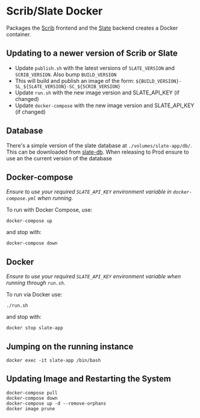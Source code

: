 # Scrib/Slate Docker

Packages the [Scrib](https://github.com/ssanj/scrib) frontend and the [Slate](https://github.com/ssanj/slate) backend creates a Docker container.

## Updating to a newer version of Scrib or Slate

- Update `publish.sh` with the latest versions of `SLATE_VERSION` and
`SCRIB_VERSION`. Also bump `BUILD_VERSION`
- This will build and publish an image of the form: `${BUILD_VERSION}-SL_${SLATE_VERSION}-SC_${SCRIB_VERSION}`
- Update `run.sh` with the new image version and SLATE_API_KEY (if changed)
- Update `docker-compose` with the new image version and SLATE_API_KEY (if changed)

## Database

There's a simple version of the slate database at `./volumes/slate-app/db/`. This can be downloaded from [slate-db](https://github.com/ssanj/slate-db/releases/). When releasing to Prod ensure to use an the current version of the database

## Docker-compose

_Ensure to use your required `SLATE_API_KEY` environment variable in `docker-compose.yml` when running._

To run with Docker Compose, use:

```
docker-compose up
```

and stop with:

```
docker-compose down
```


## Docker

_Ensure to use your required `SLATE_API_KEY` environment variable when running through `run.sh`._

To run via Docker use:

```
./run.sh
```

and stop with:

```
docker stop slate-app
```


## Jumping on the running instance

```
docker exec -it slate-app /bin/bash
```

## Updating Image and Restarting the System

```
docker-compose pull
docker-compose down
docker-compose up -d --remove-orphans
docker image prune
```